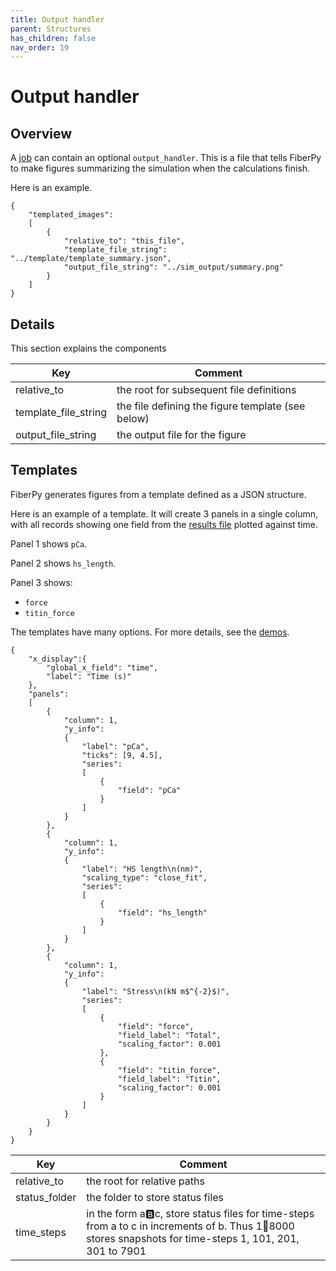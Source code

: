 ```yaml
---
title: Output handler
parent: Structures
has_children: false
nav_order: 19
---
```


# Output handler

## Overview

A [job](../job/job.html) can contain an optional `output_handler`. This is a file that tells FiberPy to make figures summarizing the simulation when the calculations finish.

Here is an example.

```` 
{
    "templated_images":
    [
        {
            "relative_to": "this_file",
            "template_file_string": "../template/template_summary.json",
            "output_file_string": "../sim_output/summary.png"
        }
    ]
}
````

## Details

This section explains the components

| Key | Comment |
| ---- | ---- |
| relative_to | the root for subsequent file definitions |
| template_file_string | the file defining the figure template (see below) |
| output_file_string | the output file for the figure |

## Templates

FiberPy generates figures from a template defined as a JSON structure.

Here is an example of a template. It will create 3 panels in a single column, with all records showing one field from the [results file](../results/results.html) plotted against time.

Panel 1 shows `pCa`.

Panel 2 shows `hs_length`.

Panel 3 shows:
+ `force`
+ `titin_force`

The templates have many options. For more details, see the [demos](../../demos/demos.html).

````
{
    "x_display":{
        "global_x_field": "time",
        "label": "Time (s)"
    },
    "panels":
    [
        {
            "column": 1,
            "y_info":
            {
                "label": "pCa",
                "ticks": [9, 4.5],
                "series":
                [
                    {
                        "field": "pCa"
                    }
                ]
            }
        },
        {
            "column": 1,
            "y_info":
            {
                "label": "HS length\n(nm)",
                "scaling_type": "close_fit",
                "series":
                [
                    {
                        "field": "hs_length"
                    }
                ]
            }
        },
        {
            "column": 1,
            "y_info":
            {
                "label": "Stress\n(kN m$^{-2}$)",
                "series":
                [
                    {
                        "field": "force",
                        "field_label": "Total",
                        "scaling_factor": 0.001
                    },
                    {
                        "field": "titin_force",
                        "field_label": "Titin",
                        "scaling_factor": 0.001
                    }
                ]
            }
        }
    }
}
````


| Key | Comment |
| ---- | ---- |
| relative_to | the root for relative paths |
| status_folder | the folder to store status files |
| time_steps | in the form a:b:c, store status files for time-steps from a to c in increments of b. Thus 1:100:8000 stores snapshots for time-steps 1, 101, 201, 301 to 7901 | 
